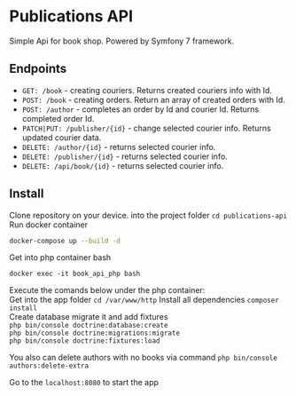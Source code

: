 # Publications API 
Simple Api for book shop. 
Powered by Symfony 7 framework.
## Endpoints 
- `GET: /book` - creating couriers. Returns created couriers info with Id.
- `POST: /book` - creating orders. Return an array of created orders with Id.
- `POST: /author` - completes an order by Id and courier Id. Returns completed order Id.
- `PATCH|PUT: /publisher/{id}` - change selected courier info. Returns updated courier data.
- `DELETE: /author/{id}` - returns selected courier info.
- `DELETE: /publisher/{id}` - returns selected courier info.
- `DELETE: /api/book/{id}` - returns selected courier info.
## Install
Clone repository on your device.
into the project folder `cd publications-api`
Run docker container
```sh
docker-compose up --build -d
```
Get into php container bash
```
docker exec -it book_api_php bash
```
Execute the comands below under the php container:<br/>
Get into the app folder `cd /var/www/http`
Install all dependencies `composer install`<br/>
Create database migrate it and add fixtures<br/>
`php bin/console doctrine:database:create`<br/>
`php bin/console doctrine:migrations:migrate`<br/>
`php bin/console doctrine:fixtures:load`<br/>

You also can delete authors with no books via command
`php bin/console authors:delete-extra`

Go to the `localhost:8080` to start the app
